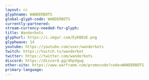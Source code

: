 ```yaml
---
layout: cc
glyphname: WANDERBOTS
global-glyph-code: WANDERBOTS
currently-partnered: 
stream-currency-needed-for-glyph: 
title: Wanderbots
glyphurl: https://i.imgur.com/EyKBEUE.png
glyphwave: 14
youtube: https://youtube.com/user/wanderbots
twitch: https://twitch.tv/wanderbot
twitter: https://twitter.com/wanderbots
discord: https://discord.gg/4hpVgwg
other-site: https://www.warframe.com/promocode?code=WANDERBOTS
primary-language: 
---
```


